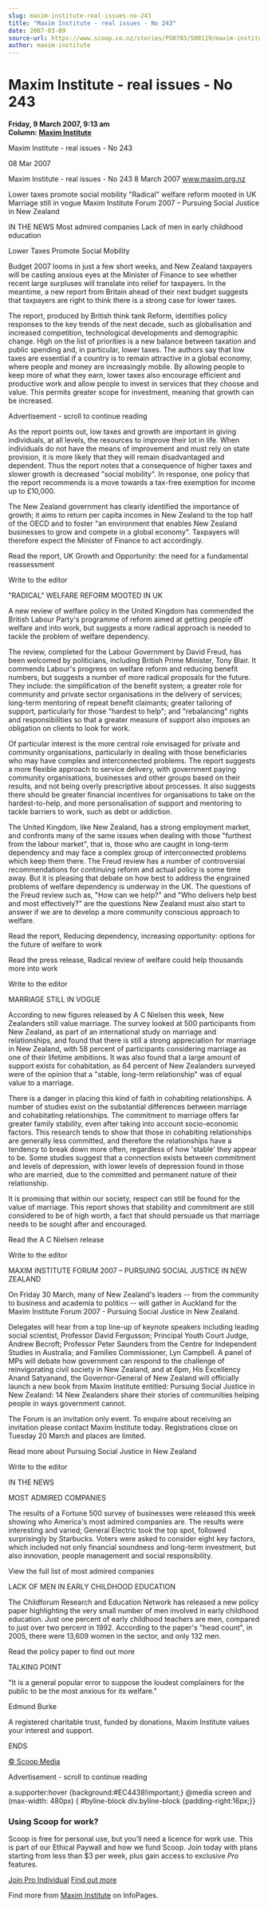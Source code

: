 ```yaml
---
slug: maxim-institute-real-issues-no-243
title: "Maxim Institute - real issues - No 243"
date: 2007-03-09
source-url: https://www.scoop.co.nz/stories/PO0703/S00119/maxim-institute-real-issues-no-243.htm
author: maxim-institute
---
```

Maxim Institute - real issues - No 243
======================================

**Friday, 9 March 2007, 9:13 am**  
**Column: [Maxim Institute](https://info.scoop.co.nz/Maxim_Institute)**

Maxim Institute - real issues - No 243

08 Mar 2007

Maxim Institute - real issues - No 243 8 March 2007 www.maxim.org.nz

Lower taxes promote social mobility "Radical" welfare reform mooted in UK Marriage still in vogue Maxim Institute Forum 2007 – Pursuing Social Justice in New Zealand

IN THE NEWS Most admired companies Lack of men in early childhood education

Lower Taxes Promote Social Mobility

Budget 2007 looms in just a few short weeks, and New Zealand taxpayers will be casting anxious eyes at the Minister of Finance to see whether recent large surpluses will translate into relief for taxpayers. In the meantime, a new report from Britain ahead of their next budget suggests that taxpayers are right to think there is a strong case for lower taxes.

The report, produced by British think tank Reform, identifies policy responses to the key trends of the next decade, such as globalisation and increased competition, technological developments and demographic change. High on the list of priorities is a new balance between taxation and public spending and, in particular, lower taxes. The authors say that low taxes are essential if a country is to remain attractive in a global economy, where people and money are increasingly mobile. By allowing people to keep more of what they earn, lower taxes also encourage efficient and productive work and allow people to invest in services that they choose and value. This permits greater scope for investment, meaning that growth can be increased.

Advertisement - scroll to continue reading





As the report points out, low taxes and growth are important in giving individuals, at all levels, the resources to improve their lot in life. When individuals do not have the means of improvement and must rely on state provision, it is more likely that they will remain disadvantaged and dependent. Thus the report notes that a consequence of higher taxes and slower growth is decreased "social mobility". In response, one policy that the report recommends is a move towards a tax-free exemption for income up to £10,000.

The New Zealand government has clearly identified the importance of growth; it aims to return per capita incomes in New Zealand to the top half of the OECD and to foster "an environment that enables New Zealand businesses to grow and compete in a global economy". Taxpayers will therefore expect the Minister of Finance to act accordingly.

Read the report, UK Growth and Opportunity: the need for a fundamental reassessment

Write to the editor

"RADICAL" WELFARE REFORM MOOTED IN UK

A new review of welfare policy in the United Kingdom has commended the British Labour Party's programme of reform aimed at getting people off welfare and into work, but suggests a more radical approach is needed to tackle the problem of welfare dependency.

The review, completed for the Labour Government by David Freud, has been welcomed by politicians, including British Prime Minister, Tony Blair. It commends Labour's progress on welfare reform and reducing benefit numbers, but suggests a number of more radical proposals for the future. They include: the simplification of the benefit system; a greater role for community and private sector organisations in the delivery of services; long-term mentoring of repeat benefit claimants; greater tailoring of support, particularly for those "hardest to help"; and "rebalancing" rights and responsibilities so that a greater measure of support also imposes an obligation on clients to look for work.

Of particular interest is the more central role envisaged for private and community organisations, particularly in dealing with those beneficiaries who may have complex and interconnected problems. The report suggests a more flexible approach to service delivery, with government paying community organisations, businesses and other groups based on their results, and not being overly prescriptive about processes. It also suggests there should be greater financial incentives for organisations to take on the hardest-to-help, and more personalisation of support and mentoring to tackle barriers to work, such as debt or addiction.

The United Kingdom, like New Zealand, has a strong employment market, and confronts many of the same issues when dealing with those "furthest from the labour market", that is, those who are caught in long-term dependency and may face a complex group of interconnected problems which keep them there. The Freud review has a number of controversial recommendations for continuing reform and actual policy is some time away. But it is pleasing that debate on how best to address the engrained problems of welfare dependency is underway in the UK. The questions of the Freud review such as, "How can we help?" and "Who delivers help best and most effectively?" are the questions New Zealand must also start to answer if we are to develop a more community conscious approach to welfare.

Read the report, Reducing dependency, increasing opportunity: options for the future of welfare to work

Read the press release, Radical review of welfare could help thousands more into work

Write to the editor

MARRIAGE STILL IN VOGUE

According to new figures released by A C Nielsen this week, New Zealanders still value marriage. The survey looked at 500 participants from New Zealand, as part of an international study on marriage and relationships, and found that there is still a strong appreciation for marriage in New Zealand, with 58 percent of participants considering marriage as one of their lifetime ambitions. It was also found that a large amount of support exists for cohabitation, as 64 percent of New Zealanders surveyed were of the opinion that a "stable, long-term relationship" was of equal value to a marriage.

There is a danger in placing this kind of faith in cohabiting relationships. A number of studies exist on the substantial differences between marriage and cohabitating relationships. The commitment to marriage offers far greater family stability, even after taking into account socio-economic factors. This research tends to show that those in cohabiting relationships are generally less committed, and therefore the relationships have a tendency to break down more often, regardless of how 'stable' they appear to be. Some studies suggest that a connection exists between commitment and levels of depression, with lower levels of depression found in those who are married, due to the committed and permanent nature of their relationship.

It is promising that within our society, respect can still be found for the value of marriage. This report shows that stability and commitment are still considered to be of high worth, a fact that should persuade us that marriage needs to be sought after and encouraged.

Read the A C Nielsen release

Write to the editor

MAXIM INSTITUTE FORUM 2007 – PURSUING SOCIAL JUSTICE IN NEW ZEALAND

On Friday 30 March, many of New Zealand's leaders -- from the community to business and academia to politics -- will gather in Auckland for the Maxim Institute Forum 2007 - Pursuing Social Justice in New Zealand.

Delegates will hear from a top line-up of keynote speakers including leading social scientist, Professor David Fergusson; Principal Youth Court Judge, Andrew Becroft; Professor Peter Saunders from the Centre for Independent Studies in Australia; and Families Commissioner, Lyn Campbell. A panel of MPs will debate how government can respond to the challenge of reinvigorating civil society in New Zealand, and at 6pm, His Excellency Anand Satyanand, the Governor-General of New Zealand will officially launch a new book from Maxim Institute entitled: Pursuing Social Justice in New Zealand: 14 New Zealanders share their stories of communities helping people in ways government cannot.

The Forum is an invitation only event. To enquire about receiving an invitation please contact Maxim Institute today. Registrations close on Tuesday 20 March and places are limited.

Read more about Pursuing Social Justice in New Zealand

Write to the editor

IN THE NEWS

MOST ADMIRED COMPANIES

The results of a Fortune 500 survey of businesses were released this week showing who America's most admired companies are. The results were interesting and varied; General Electric took the top spot, followed surprisingly by Starbucks. Voters were asked to consider eight key factors, which included not only financial soundness and long-term investment, but also innovation, people management and social responsibility.

View the full list of most admired companies

LACK OF MEN IN EARLY CHILDHOOD EDUCATION

The Childforum Research and Education Network has released a new policy paper highlighting the very small number of men involved in early childhood education. Just one percent of early childhood teachers are men, compared to just over two percent in 1992. According to the paper's "head count", in 2005, there were 13,609 women in the sector, and only 132 men.

Read the policy paper to find out more

TALKING POINT

"It is a general popular error to suppose the loudest complainers for the public to be the most anxious for its welfare."

Edmund Burke

A registered charitable trust, funded by donations, Maxim Institute values your interest and support.

ENDS

[© Scoop Media](http://www.scoop.co.nz/about/terms.html)  

Advertisement - scroll to continue reading



a.supporter:hover {background:#EC4438!important;} @media screen and (max-width: 480px) { #byline-block div.byline-block {padding-right:16px;}}

### Using Scoop for work?

Scoop is free for personal use, but you’ll need a licence for work use. This is part of our Ethical Paywall and how we fund Scoop. Join today with plans starting from less than $3 per week, plus gain access to exclusive _Pro_ features.  
  
[Join Pro Individual](https://pro.scoop.co.nz/Individual/?from=ProIn24) [Find out more](https://pro.scoop.co.nz/using-scoop-for-work/?from=ProIn24)

Find more from [Maxim Institute](https://info.scoop.co.nz/Maxim_Institute) on InfoPages.